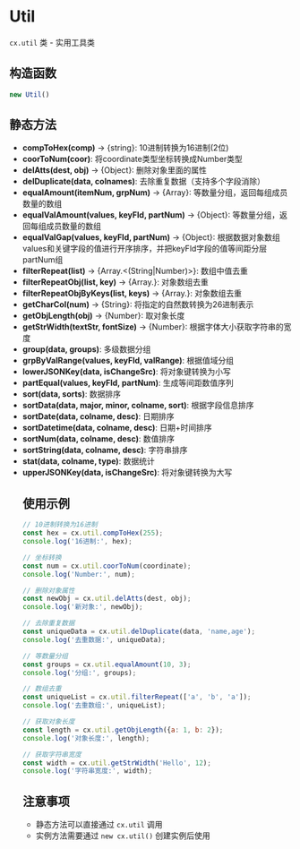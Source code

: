 # Util

`cx.util` 类 - 实用工具类

## 构造函数

```javascript
new Util()
```

## 静态方法

- **compToHex(comp)** → {string}: 10进制转换为16进制(2位)
- **coorToNum(coor)**: 将coordinate类型坐标转换成Number类型
- **delAtts(dest, obj)** → {Object}: 删除对象里面的属性
- **delDuplicate(data, colnames)**: 去除重复数据（支持多个字段消除）
- **equalAmount(itemNum, grpNum)** → {Array}: 等数量分组，返回每组成员数量的数组
- **equalValAmount(values, keyFld, partNum)** → {Object}: 等数量分组，返回每组成员数量的数组
- **equalValGap(values, keyFld, partNum)** → {Object}: 根据数据对象数组values和关键字段的值进行开序排序，并把keyFld字段的值等间距分层partNum组
- **filterRepeat(list)** → {Array.<(String|Number)>}: 数组中值去重
- **filterRepeatObj(list, key)** → {Array.<Object>}: 对象数组去重
- **filterRepeatObjByKeys(list, keys)** → {Array.<Object>}: 对象数组去重
- **getCharCol(num)** → {String}: 将指定的自然数转换为26进制表示
- **getObjLength(obj)** → {Number}: 取对象长度
- **getStrWidth(textStr, fontSize)** → {Number}: 根据字体大小获取字符串的宽度
- **group(data, groups)**: 多级数据分组
- **grpByValRange(values, keyFld, valRange)**: 根据值域分组
- **lowerJSONKey(data, isChangeSrc)**: 将对象键转换为小写
- **partEqual(values, keyFld, partNum)**: 生成等间距数值序列
- **sort(data, sorts)**: 数据排序
- **sortData(data, major, minor, colname, sort)**: 根据字段信息排序
- **sortDate(data, colname, desc)**: 日期排序
- **sortDatetime(data, colname, desc)**: 日期+时间排序
- **sortNum(data, colname, desc)**: 数值排序
- **sortString(data, colname, desc)**: 字符串排序
- **stat(data, colname, type)**: 数据统计
- **upperJSONKey(data, isChangeSrc)**: 将对象键转换为大写

## 使用示例

```javascript
// 10进制转换为16进制
const hex = cx.util.compToHex(255);
console.log('16进制:', hex);

// 坐标转换
const num = cx.util.coorToNum(coordinate);
console.log('Number:', num);

// 删除对象属性
const newObj = cx.util.delAtts(dest, obj);
console.log('新对象:', newObj);

// 去除重复数据
const uniqueData = cx.util.delDuplicate(data, 'name,age');
console.log('去重数据:', uniqueData);

// 等数量分组
const groups = cx.util.equalAmount(10, 3);
console.log('分组:', groups);

// 数组去重
const uniqueList = cx.util.filterRepeat(['a', 'b', 'a']);
console.log('去重数组:', uniqueList);

// 获取对象长度
const length = cx.util.getObjLength({a: 1, b: 2});
console.log('对象长度:', length);

// 获取字符串宽度
const width = cx.util.getStrWidth('Hello', 12);
console.log('字符串宽度:', width);
```

## 注意事项

- 静态方法可以直接通过 `cx.util` 调用
- 实例方法需要通过 `new cx.util()` 创建实例后使用 